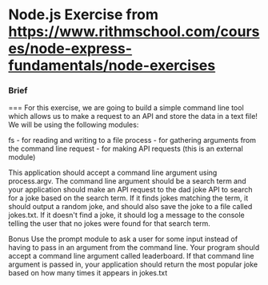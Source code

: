 Node.js Exercise from https://www.rithmschool.com/courses/node-express-fundamentals/node-exercises
===
### Brief
===
For this exercise, we are going to build a simple command line tool which allows us to make a request to an API and store the data in a text file! We will be using the following modules:

fs - for reading and writing to a file
process - for gathering arguments from the command line
request - for making API requests (this is an external module)

This application should accept a command line argument using process.argv. The command line argument should be a search term and your application should make an API request to the dad joke API to search for a joke based on the search term. If it finds jokes matching the term, it should output a random joke, and should also save the joke to a file called jokes.txt. If it doesn't find a joke, it should log a message to the console telling the user that no jokes were found for that search term.

Bonus
Use the prompt module to ask a user for some input instead of having to pass in an argument from the command line.
Your program should accept a command line argument called leaderboard. If that command line argument is passed in, your application should return the most popular joke based on how many times it appears in jokes.txt